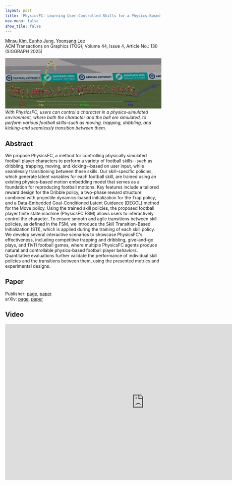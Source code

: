```yaml
---
layout: post
title: 'PhysicsFC: Learning User-Controlled Skills for a Physics-Based Football Player Controller'
nav-menu: false
show_tile: false
---
```


[Minsu Kim](../people/minsu-kim.html), [Eunho Jung](../people/eunho-jung.html), [Yoonsang Lee](../people/yoonsang-lee.html)  
ACM Transactions on Graphics (TOG), Volume 44, Issue 4,  Article No.: 130 (SIGGRAPH 2025)

![teaser](../assets/publications/2025-physicsfc/teaser-physicsfc.jpg)  
*With PhysicsFC, users can control a character in a physics-simulated environment, where both the character and the ball are simulated, to perform various football skills–such as moving, trapping, dribbling, and kicking–and seamlessly transition between them.*

## Abstract
We propose PhysicsFC, a method for controlling physically simulated football player characters to perform a variety of football skills--such as dribbling, trapping, moving, and kicking--based on user input, while seamlessly transitioning between these skills. Our skill-specific policies, which generate latent variables for each football skill, are trained using an existing physics-based motion embedding model that serves as a foundation for reproducing football motions. Key features include a tailored reward design for the Dribble policy, a two-phase reward structure combined with projectile dynamics-based initialization for the Trap policy, and a Data-Embedded Goal-Conditioned Latent Guidance (DEGCL) method for the Move policy. Using the trained skill policies, the proposed football player finite state machine (PhysicsFC FSM) allows users to interactively control the character. To ensure smooth and agile transitions between skill policies, as defined in the FSM, we introduce the Skill Transition-Based Initialization (STI), which is applied during the training of each skill policy. We develop several interactive scenarios to showcase PhysicsFC's effectiveness, including competitive trapping and dribbling, give-and-go plays, and 11v11 football games, where multiple PhysicsFC agents produce natural and controllable physics-based football player behaviors. Quantitative evaluations further validate the performance of individual skill policies and the transitions between them, using the presented metrics and experimental designs. 

## Paper
Publisher: [page](https://dl.acm.org/doi/10.1145/3731425), [paper](https://dl.acm.org/doi/pdf/10.1145/3731425)\
arXiv: [page](https://arxiv.org/abs/2504.21216), [paper](https://arxiv.org/pdf/2504.21216)

## Video 
<div id="iframe_container"> <div id="iframe">
<iframe width="896" height="504" src="https://www.youtube.com/embed/dSfW8EvV5CA" title="PhysicsFC: Learning User-Controlled Skills for a Physics-Based Football Player Controller" frameborder="0" allow="accelerometer; autoplay; clipboard-write; encrypted-media; gyroscope; picture-in-picture; web-share" referrerpolicy="strict-origin-when-cross-origin" allowfullscreen></iframe>
</div></div>  

<br/>

<!--
## Slides
Eurographics 2024 presentation slides: [pdf](https://gitcgr.hanyang.ac.kr/publications/2024-matching-drl/Eurographics-PP-short1002.pdf) (1.5MB), [pptx](https://gitcgr.hanyang.ac.kr/publications/2024-matching-drl/Eurographics-PP-short1002.pptx) (289.5MB)
-->
